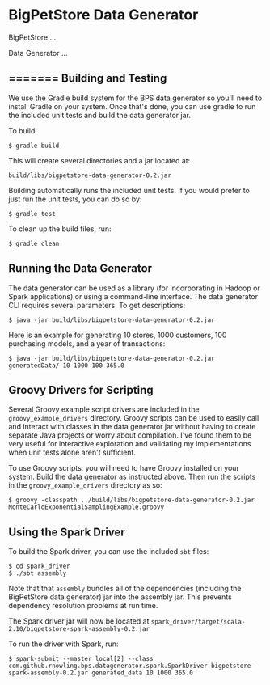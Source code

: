 BigPetStore Data Generator
==========================

BigPetStore ...

Data Generator ...

=======
Building and Testing
--------------------
We use the Gradle build system for the BPS data generator so you'll need
to install Gradle on your system.
Once that's done, you can use gradle to run the included unit tests
and build the data generator jar.

To build:
    
    $ gradle build

This will create several directories and a jar located at:
    
    build/libs/bigpetstore-data-generator-0.2.jar

Building automatically runs the included unit tests.  If you would prefer
to just run the unit tests, you can do so by:

    $ gradle test


To clean up the build files, run:

    $ gradle clean


Running the Data Generator
--------------------------
The data generator can be used as a library (for incorporating in
Hadoop or Spark applications) or using a command-line interface.
The data generator CLI requires several parameters.  To get 
descriptions:

    $ java -jar build/libs/bigpetstore-data-generator-0.2.jar

Here is an example for generating 10 stores, 1000 customers, 100 purchasing models,
and a year of transactions:

    $ java -jar build/libs/bigpetstore-data-generator-0.2.jar generatedData/ 10 1000 100 365.0


Groovy Drivers for Scripting
----------------------------
Several Groovy example script drivers are included in the `groovy_example_drivers` directory.
Groovy scripts can be used to easily call and interact with classes in the data generator
jar without having to create separate Java projects or worry about compilation.  I've found
them to be very useful for interactive exploration and validating my implementations
when unit tests alone aren't sufficient.

To use Groovy scripts, you will need to have Groovy installed on your system.  Build the 
data generator as instructed above.  Then run the scripts in the `groovy_example_drivers`
directory as so:

    $ groovy -classpath ../build/libs/bigpetstore-data-generator-0.2.jar MonteCarloExponentialSamplingExample.groovy


Using the Spark Driver
----------------------
To build the Spark driver, you can use the included `sbt` files:

    $ cd spark_driver
    $ ./sbt assembly

Note that that `assembly` bundles all of the dependencies (including the BigPetStore data generator) jar into the assembly jar.  This prevents dependency resolution problems at run time.

The Spark driver jar will now be located at `spark_driver/target/scala-2.10/bigpetstore-spark-assembly-0.2.jar`

To run the driver with Spark, run:

    $ spark-submit --master local[2] --class com.github.rnowling.bps.datagenerator.spark.SparkDriver bigpetstore-spark-assembly-0.2.jar generated_data 10 1000 365.0


